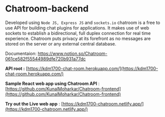 # Chatroom-backend

Developed using `Node JS, Express JS` and `sockets.io` chatroom is a free to use API for building chat plugins for applications. It makes use of web sockets to establish a bidirectional, full duplex connection for real time experience. 
Chatroom puts privacy at its forefront as no messages are stored on the server or any external central database.

Documentaion: https://www.notion.so/Chatroom-061ce582f55544989dfe720b931a77dc

**API root :** [https://kdm1700-chat-room.herokuapp.com/](https://kdm1700-chat-room.herokuapp.com/)

**Sample React web app using Chatroom API** : [https://github.com/KunalMoharkar/Chatroom-frontend](https://github.com/KunalMoharkar/Chatroom-frontend)

**Try out the Live web app** : [https://kdm1700-chatroom.netlify.app/](https://kdm1700-chatroom.netlify.app/)
